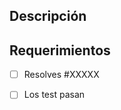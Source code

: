 ## Descripción

<!-- Descripción de los cambios introducidos en el pull-request. -->

## Requerimientos

- [ ] Resolves #XXXXX <!-- Issue asociado al pull-request -->
- [ ] Los test pasan

